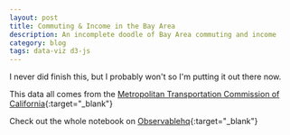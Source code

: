 ```yaml
---
layout: post
title: Commuting & Income in the Bay Area
description: An incomplete doodle of Bay Area commuting and income
category: blog
tags: data-viz d3-js
---
```

I never did finish this, but I probably won't so I'm putting it out there now.

<script type="module">
    // Load the Observable runtime and inspector.
    import {Runtime, Inspector} from "https://cdn.jsdelivr.net/npm/@observablehq/runtime@4/dist/runtime.js";
    import notebook from "https://api.observablehq.com/@wingsumlaw/congestion-commute-time-and-median-income.js?v=3";

    const renders = {
        "viewof yr": "viewof-yr",
        "bayMap": "bayMap",
        "legends": "legends",
        "sub": "sub",
        "lineGraphs": "lineGraphs"
    };

    new Runtime().module(notebook, name => {
        const selector = renders[name]
        if (selector) {
            $('#20200727').append(`<div id=${selector}></div>`);
            return new Inspector(document.getElementById(selector));
        }
    });
</script>

<style>
    button {
    background-color: #8a9bb8;
    outline: none;
    -webkit-appearance: none;
    -moz-appearance: none;
    appearance: none;
    opacity: 0.9;
    height: 30px;
    margin-left: 0px;
    padding: 5px 10px 5px 10px;
    border: 0.5px solid white;
    border-radius: 5px;
    color: white;
    font-family: Avenir, Arial;
    font-size: 12px;
    font-weight: 600;
    cursor: pointer;
    }
    button:hover {
    opacity: 0.7;
    }
    .inputGrid {
    display: inline-block;
    margin: 2px;
    }
    input {
    width: 100px!important;
    }
</style>

<div id="20200727" class="full-width">
</div>

This data all comes from the [Metropolitan Transportation Commission of California](https://www.vitalsigns.mtc.ca.gov/data-center){:target="_blank"}

Check out the whole notebook on [Observablehq](https://observablehq.com/@wingsumlaw/congestion-commute-time-and-median-income){:target="_blank"}

